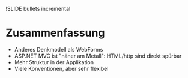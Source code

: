 !SLIDE bullets incremental
# Zusammenfassung #

* Anderes Denkmodell als WebForms
* ASP.NET MVC ist "näher am Metall": HTML/http sind direkt spürbar
* Mehr Struktur in der Applikation
* Viele Konventionen, aber sehr flexibel
